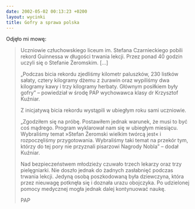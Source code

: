 ```yaml
---
date: 2002-05-02 00:13:23 +0200
layout: wycinki
title: Gofry a sprawa polska
---
```


Odjęło mi mowę:

> Uczniowie człuchowskiego liceum im. Stefana Czarnieckiego pobili rekord Guinnessa w długości trwania lekcji. Przez ponad 40 godzin uczyli się o Stefanie Żeromskim. […]
>
> „Podczas bicia rekordu zjedliśmy kilometr paluszków, 230 listków sałaty, cztery kilogramy dżemu z żurawin oraz wypiliśmy dwa kilogramy kawy i trzy kilogramy herbaty. Głównym posiłkiem były gofry” – powiedział w środę PAP wychowawca klasy dr Krzysztof Kuźniar.
>
> Z inicjatywą bicia rekordu wystąpili w ubiegłym roku sami uczniowie.
>
> „Zgodziłem się na próbę. Postawiłem jednak warunek, że musi to być coś mądrego. Program wyklarował nam się w ubiegłym miesiącu. Wybraliśmy temat »Stefan Żeromski wielkim twórcą jest« i rozpoczęliśmy przygotowania. Wybraliśmy taki temat na przekór tym, którzy do tej pory nie przyznali pisarzowi Nagrody Nobla” – dodał Kuźniar.
>
> Nad bezpieczeństwem młodzieży czuwało trzech lekarzy oraz trzy pielęgniarki. Nie doszło jednak do żadnych zasłabnięć podczas trwania lekcji. Jedyną osobą poszkodowaną była dziewczyna, która przez nieuwagę potknęła się i doznała urazu obojczyka. Po udzielonej pomocy medycznej mogła jednak dalej kontynuować naukę.
>
> PAP
